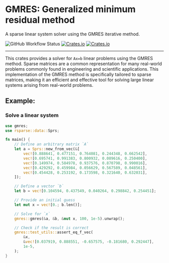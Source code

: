 # GMRES: Generalized minimum residual method

A sparse linear system solver using the GMRES iterative method.

![GitHub Workflow Status](https://img.shields.io/github/actions/workflow/status/rlado/GMRES/rust.yml) [![Crates.io](https://img.shields.io/crates/d/gmres)](https://crates.io/crates/gmres) [![Crates.io](https://img.shields.io/crates/v/gmres)](https://crates.io/crates/gmres)

---

This crates provides a solver for `Ax=b` linear problems using the GMRES method.
Sparse matrices are a common representation for many real-world problems commonly
found in engineering and scientific applications. This implementation of the 
GMRES method is specifically tailored to sparse matrices, making it an efficient 
and effective tool for solving large linear systems arising from real-world 
problems.

## Example:
### Solve a linear system
```rust
use gmres;
use rsparse::data::Sprs;

fn main() {
    // Define an arbitrary matrix `A`
    let a = Sprs::new_from_vec(&[
        vec![0.888641, 0.477151, 0.764081, 0.244348, 0.662542],
        vec![0.695741, 0.991383, 0.800932, 0.089616, 0.250400],
        vec![0.149974, 0.584978, 0.937576, 0.870798, 0.990016],
        vec![0.429292, 0.459984, 0.056629, 0.567589, 0.048561],
        vec![0.454428, 0.253192, 0.173598, 0.321640, 0.632031],
    ]);

    // Define a vector `b`
    let b = vec![0.104594, 0.437549, 0.040264, 0.298842, 0.254451];

    // Provide an initial guess
    let mut x = vec![0.; b.len()];

    // Solve for `x`
    gmres::gmres(&a, &b, &mut x, 100, 1e-5).unwrap();

    // Check if the result is correct
    gmres::test_utils::assert_eq_f_vec(
        &x,
        &vec![0.037919, 0.888551, -0.657575, -0.181680, 0.292447],
        1e-5,
    );
}
```